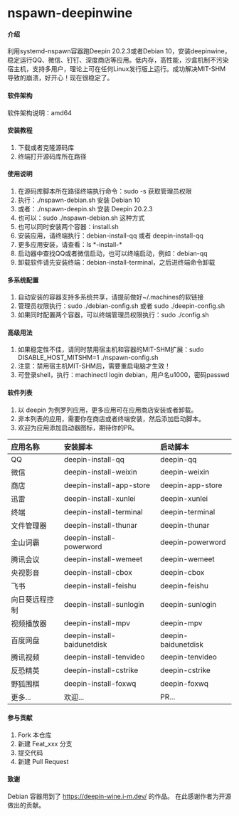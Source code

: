 # nspawn-deepinwine

#### 介绍
利用systemd-nspawn容器跑Deepin 20.2.3或者Debian 10，安装deepinwine，稳定运行QQ、微信、钉钉、深度商店等应用。低内存，高性能，沙盒机制不污染宿主机，支持多用户，理论上可在任何Linux发行版上运行。成功解决MIT-SHM导致的崩溃，好开心！现在很稳定了。

#### 软件架构
软件架构说明：amd64


#### 安装教程

1.  下载或者克隆源码库
2.  终端打开源码库所在路径

#### 使用说明

1.  在源码库脚本所在路径终端执行命令：sudo -s 获取管理员权限
2.  执行：./nspawn-debian.sh 安装 Debian 10
3.  或者：./nspawn-deepin.sh 安装 Deepin 20.2.3
4.  也可以：sudo ./nspawn-debian.sh 这种方式
5.  也可以同时安装两个容器：install.sh
6.  安装应用，请终端执行：debian-install-qq 或者 deepin-install-qq
7.  更多应用安装，请查看：ls \*-install-\*
8.  启动器中查找QQ或者微信启动，也可以终端启动，例如：debian-qq
9.  卸载软件请先安装终端：debian-install-terminal，之后进终端命令卸载

#### 多系统配置
1.  自动安装的容器支持多系统共享，请提前做好~/.machines的软链接
2.  管理员权限执行：sudo ./debian-config.sh 或者 sudo ./deepin-config.sh
3.  如果同时配置两个容器，可以终端管理员权限执行：sudo ./config.sh

#### 高级用法
1.  如果稳定性不佳，请同时禁用宿主机和容器的MIT-SHM扩展：sudo DISABLE_HOST_MITSHM=1 ./nspawn-config.sh
2.  注意：禁用宿主机MIT-SHM后，需要重启电脑才生效！
3.  可登录shell，执行：machinectl login debian，用户名u1000，密码passwd

#### 软件列表
1.  以 deepin 为例罗列应用，更多应用可在应用商店安装或者卸载。
2.  非本列表的应用，需要你在商店或者终端安装，然后添加启动脚本。
3.  欢迎为应用添加启动器图标，期待你的PR。

| 应用名称      | 安装脚本                     | 启动脚本                  |
| :---        | :----                       | :----                    |
| QQ          | deepin-install-qq           | deepin-qq                |
| 微信         | deepin-install-weixin       | deepin-weixin            |
| 商店         | deepin-install-app-store    | deepin-app-store         |
| 迅雷         | deepin-install-xunlei       | deepin-xunlei            |
| 终端         | deepin-install-terminal     | deepin-terminal          |
| 文件管理器    | deepin-install-thunar       | deepin-thunar            |
| 金山词霸      | deepin-install-powerword    | deepin-powerword         |
| 腾讯会议      | deepin-install-wemeet       | deepin-wemeet            |
| 央视影音      | deepin-install-cbox         | deepin-cbox              |
| 飞书         | deepin-install-feishu       | deepin-feishu            |
| 向日葵远程控制 | deepin-install-sunlogin     | deepin-sunlogin          |
| 视频播放器    | deepin-install-mpv          | deepin-mpv               |
| 百度网盘      | deepin-install-baidunetdisk | deepin-baidunetdisk      |
| 腾讯视频      | deepin-install-tenvideo     | deepin-tenvideo          |
| 反恐精英      | deepin-install-cstrike      | deepin-cstrike           |
| 野狐围棋      | deepin-install-foxwq        | deepin-foxwq             |
| 更多...      | 欢迎...                      | PR...                    |

#### 参与贡献

1.  Fork 本仓库
2.  新建 Feat_xxx 分支
3.  提交代码
4.  新建 Pull Request

#### 致谢
Debian 容器用到了 https://deepin-wine.i-m.dev/ 的作品。
在此感谢作者为开源做出的贡献。
